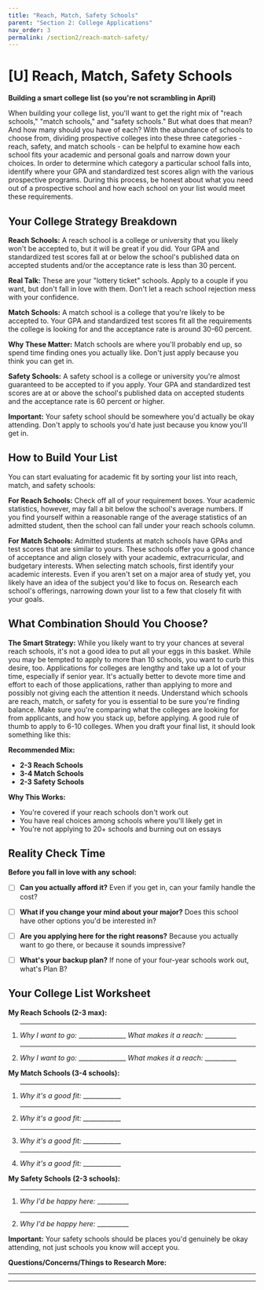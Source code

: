 ```yaml
---
title: "Reach, Match, Safety Schools"
parent: "Section 2: College Applications"
nav_order: 3
permalink: /section2/reach-match-safety/
---
```


# [U] Reach, Match, Safety Schools

**Building a smart college list (so you're not scrambling in April)**

When building your college list, you'll want to get the right mix of "reach schools," "match schools," and "safety schools." But what does that mean? And how many should you have of each? With the abundance of schools to choose from, dividing prospective colleges into these three categories - reach, safety, and match schools - can be helpful to examine how each school fits your academic and personal goals and narrow down your choices. In order to determine which category a particular school falls into, identify where your GPA and standardized test scores align with the various prospective programs. During this process, be honest about what you need out of a prospective school and how each school on your list would meet these requirements.

## Your College Strategy Breakdown

**Reach Schools:** A reach school is a college or university that you likely won't be accepted to, but it will be great if you did. Your GPA and standardized test scores fall at or below the school's published data on accepted students and/or the acceptance rate is less than 30 percent.

**Real Talk:** These are your "lottery ticket" schools. Apply to a couple if you want, but don't fall in love with them. Don't let a reach school rejection mess with your confidence.

**Match Schools:** A match school is a college that you're likely to be accepted to. Your GPA and standardized test scores fit all the requirements the college is looking for and the acceptance rate is around 30-60 percent.

**Why These Matter:** Match schools are where you'll probably end up, so spend time finding ones you actually like. Don't just apply because you think you can get in.

**Safety Schools:** A safety school is a college or university you're almost guaranteed to be accepted to if you apply. Your GPA and standardized test scores are at or above the school's published data on accepted students and the acceptance rate is 60 percent or higher.

**Important:** Your safety school should be somewhere you'd actually be okay attending. Don't apply to schools you'd hate just because you know you'll get in.

## How to Build Your List

You can start evaluating for academic fit by sorting your list into reach, match, and safety schools:

**For Reach Schools:**
Check off all of your requirement boxes. Your academic statistics, however, may fall a bit below the school's average numbers. If you find yourself within a reasonable range of the average statistics of an admitted student, then the school can fall under your reach schools column.

**For Match Schools:**
Admitted students at match schools have GPAs and test scores that are similar to yours. These schools offer you a good chance of acceptance and align closely with your academic, extracurricular, and budgetary interests. When selecting match schools, first identify your academic interests. Even if you aren't set on a major area of study yet, you likely have an idea of the subject you'd like to focus on. Research each school's offerings, narrowing down your list to a few that closely fit with your goals.

## What Combination Should You Choose?

**The Smart Strategy:**
While you likely want to try your chances at several reach schools, it's not a good idea to put all your eggs in this basket. While you may be tempted to apply to more than 10 schools, you want to curb this desire, too. Applications for colleges are lengthy and take up a lot of your time, especially if senior year. It's actually better to devote more time and effort to each of those applications, rather than applying to more and possibly not giving each the attention it needs. Understand which schools are reach, match, or safety for you is essential to be sure you're finding balance. Make sure you're comparing what the colleges are looking for from applicants, and how you stack up, before applying. A good rule of thumb to apply to 6-10 colleges. When you draft your final list, it should look something like this:

**Recommended Mix:**
- **2-3 Reach Schools**
- **3-4 Match Schools** 
- **2-3 Safety Schools**

**Why This Works:**
- You're covered if your reach schools don't work out
- You have real choices among schools where you'll likely get in
- You're not applying to 20+ schools and burning out on essays

## Reality Check Time

**Before you fall in love with any school:**

- [ ] **Can you actually afford it?** Even if you get in, can your family handle the cost?

- [ ] **What if you change your mind about your major?** Does this school have other options you'd be interested in?

- [ ] **Are you applying here for the right reasons?** Because you actually want to go there, or because it sounds impressive?

- [ ] **What's your backup plan?** If none of your four-year schools work out, what's Plan B?

## Your College List Worksheet

**My Reach Schools (2-3 max):**

1. ________________________________
   *Why I want to go:* _______________
   *What makes it a reach:* __________

2. ________________________________
   *Why I want to go:* _______________
   *What makes it a reach:* __________

**My Match Schools (3-4 schools):**

1. ________________________________
   *Why it's a good fit:* ____________

2. ________________________________
   *Why it's a good fit:* ____________

3. ________________________________
   *Why it's a good fit:* ____________

4. ________________________________
   *Why it's a good fit:* ____________

**My Safety Schools (2-3 schools):**

1. ________________________________
   *Why I'd be happy here:* __________

2. ________________________________
   *Why I'd be happy here:* __________

**Important:** Your safety schools should be places you'd genuinely be okay attending, not just schools you know will accept you.

**Questions/Concerns/Things to Research More:**

_________________________________________________

_________________________________________________
